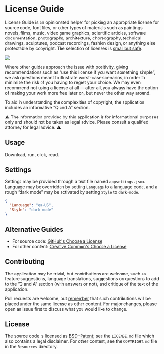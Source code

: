 # License Guide
License Guide is an opinionated helper for picking an appropriate license
for source code, font files, or other types of materials such as paintings,
novels, films, music, video game graphics, scientific articles, software
documentation, photographs, architecture, choreography, technical drawings,
sculptures, podcast recordings, fashion design, or anything else protectable
by copyright. The selection of licenses is [small but safe](https://github.com/chiralsymmetry/license-guide/wiki).

![](../../blob/assets/screenshot.png)

Where other guides approach the issue with positivity, giving recommendations
such as “use this license if you want something simple”, we ask questions meant
to illustrate worst-case scenarios, in order to minimize the risk of you having
to  regret your choice. We may even recommend not using a license at all — after
all, you always have the option of making your work more free later on, but
never the other way around.

To aid in understanding the complexities of copyright, the application
includes an informative “Q and A” section.

⚠️ The information provided by this application is for informational purposes
only and should not be taken as legal advice. Please consult a qualified
attorney for legal advice. ⚠️

## Usage
Download, run, click, read.

## Settings
Settings may be provided through a text file named `appsettings.json`.
Language may be overridden by setting `Language` to a language code, and a
rough ”dark mode” may be activated by setting `Style` to `dark-mode`.

```json
{
  "Language": "en-US",
  "Style": "dark-mode"
}
```

## Alternative Guides
- For source code: [GitHub's Choose a License](https://choosealicense.com/)
- For other content: [Creative Common's Choose a License](https://creativecommons.org/choose/)

## Contributing
The application may be trivial, but contributions are welcome, such as
feature suggestions, language translations, suggestions on questions to add
to the ”Q and A” section (with answers or not), and critique of the text of
the application.

Pull requests are welcome, but [remember](https://docs.github.com/en/site-policy/github-terms/github-terms-of-service#6-contributions-under-repository-license) that such contributions will be placed under the same
license as other content. For major changes, please open an issue first to
discuss what you would like to change.

## License
The source code is licensed as [BSD+Patent](https://opensource.org/licenses/BSDplusPatent);
see the `LICENSE.md` file which also contains a legal disclaimer. For other
content, see the `COPYRIGHT.md` file in the `Resources` directory.
